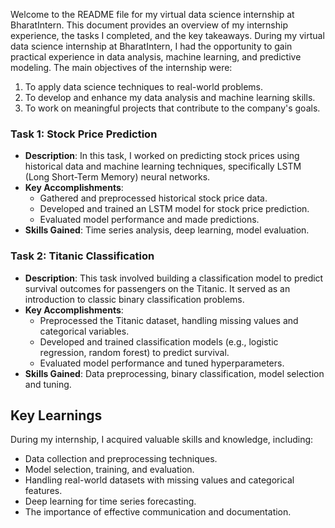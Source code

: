 Welcome to the README file for my virtual data science internship at BharatIntern. This document provides an overview of my internship experience, the tasks I completed, and the key takeaways.
During my virtual data science internship at BharatIntern, I had the opportunity to gain practical experience in data analysis, machine learning, and predictive modeling. The main objectives of the internship were:
1. To apply data science techniques to real-world problems.
2. To develop and enhance my data analysis and machine learning skills.
3. To work on meaningful projects that contribute to the company's goals.

### Task 1: Stock Price Prediction

- **Description**: In this task, I worked on predicting stock prices using historical data and machine learning techniques, specifically LSTM (Long Short-Term Memory) neural networks.
- **Key Accomplishments**:
  - Gathered and preprocessed historical stock price data.
  - Developed and trained an LSTM model for stock price prediction.
  - Evaluated model performance and made predictions.
- **Skills Gained**: Time series analysis, deep learning, model evaluation.

### Task 2: Titanic Classification

- **Description**: This task involved building a classification model to predict survival outcomes for passengers on the Titanic. It served as an introduction to classic binary classification problems.
- **Key Accomplishments**:
  - Preprocessed the Titanic dataset, handling missing values and categorical variables.
  - Developed and trained classification models (e.g., logistic regression, random forest) to predict survival.
  - Evaluated model performance and tuned hyperparameters.
- **Skills Gained**: Data preprocessing, binary classification, model selection and tuning.

## Key Learnings
During my internship, I acquired valuable skills and knowledge, including:
- Data collection and preprocessing techniques.
- Model selection, training, and evaluation.
- Handling real-world datasets with missing values and categorical features.
- Deep learning for time series forecasting.
- The importance of effective communication and documentation.
